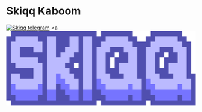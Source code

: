 # Skiqq Kaboom
<a href="https://t.me/skiqqfobia"><img src="https://img.shields.io/badge/Text_me_on-Telegram-blue?logo=telegram&style=flat.svg" height="25" alt="Skiqq telegram"/></a> <a 
<img src="./skiqq.png" height="200" alt="Skiqq telegram" styles="display: block;"/>
